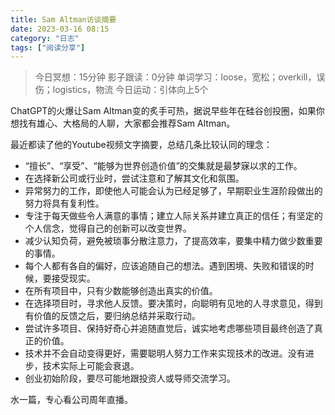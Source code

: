 ```yaml
---
title: Sam Altman访谈摘要
date: 2023-03-16 08:15 
category: "日志"
tags: ["阅读分享"]
---
```


> 今日冥想：15分钟
> 影子跟读：0分钟
> 单词学习：loose，宽松；overkill，误伤；logistics，物流
> 今日运动：引体向上5个

ChatGPT的火爆让Sam Altman变的炙手可热，据说早些年在硅谷创投圈，如果你想找有雄心、大格局的人聊，大家都会推荐Sam Altman。


最近都读了他的Youtube视频文字摘要，总结几条比较认同的理念：

- “擅长”、“享受”、“能够为世界创造价值”的交集就是最梦寐以求的工作。
- 在选择新公司或行业时，尝试注意和了解其文化和氛围。
- 异常努力的工作，即使他人可能会认为已经足够了，早期职业生涯阶段做出的努力将具有复利性。
- 专注于每天做些令人满意的事情；建立人际关系并建立真正的信任；有坚定的个人信念，觉得自己的创新可以改变世界。
- 减少认知负荷，避免被琐事分散注意力，了提高效率，要集中精力做少数重要的事情。
- 每个人都有各自的偏好，应该追随自己的想法。遇到困境、失败和错误的时候，要接受现实。
- 在所有项目中，只有少数能够创造出真实的价值。
- 在选择项目时，寻求他人反馈。要决策时，向聪明有见地的人寻求意见，得到有价值的反馈之后，要归纳总结并采取行动。
- 尝试许多项目、保持好奇心并追随直觉后，诚实地考虑哪些项目最终创造了真正的价值。
- 技术并不会自动变得更好，需要聪明人努力工作来实现技术的改进。没有进步，技术实际上可能会衰退。
- 创业初始阶段，要尽可能地跟投资人或导师交流学习。

水一篇，专心看公司周年直播。


